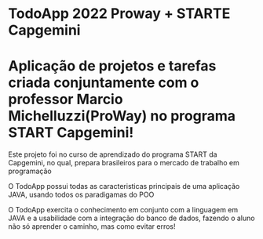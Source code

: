 # TodoApp 2022 Proway + STARTE Capgemini
<h1>Aplicação de projetos e tarefas criada conjuntamente com o professor Marcio Michelluzzi(ProWay) no programa START Capgemini!</h1>

Este projeto foi no curso de aprendizado do programa START da Capgemini, no qual, prepara brasileiros para o mercado de trabalho em programação

O TodoApp possui todas as caracteristicas principais de uma aplicação JAVA, usando todos os paradigamas do POO

O TodoApp exercita o conhecimento em conjunto com a linguagem em JAVA e a usabilidade com a integração do banco de dados, fazendo o aluno não só aprender o caminho, mas como evitar erros!
